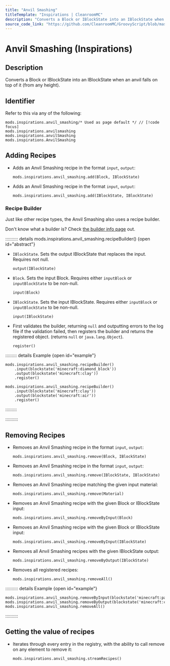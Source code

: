 ```yaml
---
title: "Anvil Smashing"
titleTemplate: "Inspirations | CleanroomMC"
description: "Converts a Block or IBlockState into an IBlockState when an anvil falls on top of it (from any height)."
source_code_link: "https://github.com/CleanroomMC/GroovyScript/blob/master/src/main/java/com/cleanroommc/groovyscript/compat/mods/inspirations/AnvilSmashing.java"
---
```


# Anvil Smashing (Inspirations)

## Description

Converts a Block or IBlockState into an IBlockState when an anvil falls on top of it (from any height).

## Identifier

Refer to this via any of the following:

```groovy:no-line-numbers {1}
mods.inspirations.anvil_smashing/* Used as page default */ // [!code focus]
mods.inspirations.anvilsmashing
mods.inspirations.anvilSmashing
mods.inspirations.AnvilSmashing
```


## Adding Recipes

- Adds an Anvil Smashing recipe in the format `input`, `output`:

    ```groovy:no-line-numbers
    mods.inspirations.anvil_smashing.add(Block, IBlockState)
    ```

- Adds an Anvil Smashing recipe in the format `input`, `output`:

    ```groovy:no-line-numbers
    mods.inspirations.anvil_smashing.add(IBlockState, IBlockState)
    ```


### Recipe Builder

Just like other recipe types, the Anvil Smashing also uses a recipe builder.

Don't know what a builder is? Check [the builder info page](../../getting_started/builder.md) out.

:::::::::: details mods.inspirations.anvil_smashing.recipeBuilder() {open id="abstract"}
- `IBlockState`. Sets the output IBlockState that replaces the input. Requires not null.

    ```groovy:no-line-numbers
    output(IBlockState)
    ```

- `Block`. Sets the input Block. Requires either `inputBlock` or `inputBlockState` to be non-null.

    ```groovy:no-line-numbers
    input(Block)
    ```

- `IBlockState`. Sets the input IBlockState. Requires either `inputBlock` or `inputBlockState` to be non-null.

    ```groovy:no-line-numbers
    input(IBlockState)
    ```

- First validates the builder, returning `null` and outputting errors to the log file if the validation failed, then registers the builder and returns the registered object. (returns `null` or `java.lang.Object`).

    ```groovy:no-line-numbers
    register()
    ```

::::::::: details Example {open id="example"}
```groovy:no-line-numbers
mods.inspirations.anvil_smashing.recipeBuilder()
    .input(blockstate('minecraft:diamond_block'))
    .output(blockstate('minecraft:clay'))
    .register()

mods.inspirations.anvil_smashing.recipeBuilder()
    .input(blockstate('minecraft:clay'))
    .output(blockstate('minecraft:air'))
    .register()
```

:::::::::

::::::::::

## Removing Recipes

- Removes an Anvil Smashing recipe in the format `input`, `output`:

    ```groovy:no-line-numbers
    mods.inspirations.anvil_smashing.remove(Block, IBlockState)
    ```

- Removes an Anvil Smashing recipe in the format `input`, `output`:

    ```groovy:no-line-numbers
    mods.inspirations.anvil_smashing.remove(IBlockState, IBlockState)
    ```

- Removes an Anvil Smashing recipe matching the given input material:

    ```groovy:no-line-numbers
    mods.inspirations.anvil_smashing.remove(Material)
    ```

- Removes an Anvil Smashing recipe with the given Block or IBlockState input:

    ```groovy:no-line-numbers
    mods.inspirations.anvil_smashing.removeByInput(Block)
    ```

- Removes an Anvil Smashing recipe with the given Block or IBlockState input:

    ```groovy:no-line-numbers
    mods.inspirations.anvil_smashing.removeByInput(IBlockState)
    ```

- Removes all Anvil Smashing recipes with the given IBlockState output:

    ```groovy:no-line-numbers
    mods.inspirations.anvil_smashing.removeByOutput(IBlockState)
    ```

- Removes all registered recipes:

    ```groovy:no-line-numbers
    mods.inspirations.anvil_smashing.removeAll()
    ```

:::::::::: details Example {open id="example"}
```groovy:no-line-numbers
mods.inspirations.anvil_smashing.removeByInput(blockstate('minecraft:packed_ice'))
mods.inspirations.anvil_smashing.removeByOutput(blockstate('minecraft:cobblestone'))
mods.inspirations.anvil_smashing.removeAll()
```

::::::::::

## Getting the value of recipes

- Iterates through every entry in the registry, with the ability to call remove on any element to remove it:

    ```groovy:no-line-numbers
    mods.inspirations.anvil_smashing.streamRecipes()
    ```

